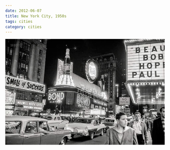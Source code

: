 ```yaml
---
date: 2012-06-07
title: New York City, 1950s
tags: cities
category: cities
---
```


![nyc10](https://raw.githubusercontent.com/muneer78/muneer78.github.io/master/images/NYC10.jpg)



